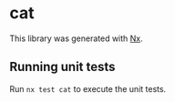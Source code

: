 # cat

This library was generated with [Nx](https://nx.dev).

## Running unit tests

Run `nx test cat` to execute the unit tests.
